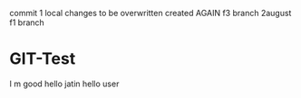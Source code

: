 commit 1
local changes to be overwritten
created AGAIN f3 branch
2august
f1 branch
# GIT-Test
I m good
hello jatin
hello user

